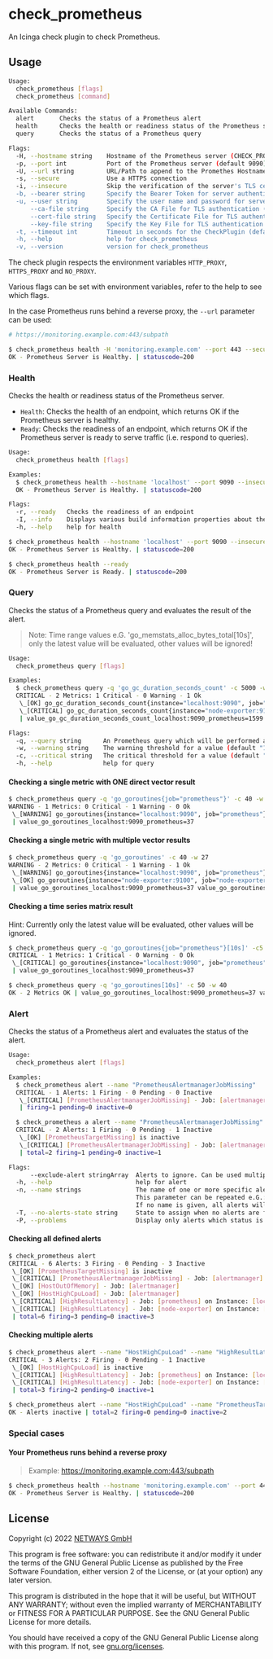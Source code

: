# check_prometheus

An Icinga check plugin to check Prometheus.

## Usage

```bash
Usage:
  check_prometheus [flags]
  check_prometheus [command]

Available Commands:
  alert       Checks the status of a Prometheus alert
  health      Checks the health or readiness status of the Prometheus server
  query       Checks the status of a Prometheus query

Flags:
  -H, --hostname string    Hostname of the Prometheus server (CHECK_PROMETHEUS_HOSTNAME) (default "localhost")
  -p, --port int           Port of the Prometheus server (default 9090)
  -U, --url string         URL/Path to append to the Promethes Hostname (CHECK_PROMETHEUS_URL) (default "/")
  -s, --secure             Use a HTTPS connection
  -i, --insecure           Skip the verification of the server's TLS certificate
  -b, --bearer string      Specify the Bearer Token for server authentication (CHECK_PROMETHEUS_BEARER)
  -u, --user string        Specify the user name and password for server authentication <user:password> (CHECK_PROMETHEUS_BASICAUTH)
      --ca-file string     Specify the CA File for TLS authentication (CHECK_PROMETHEUS_CA_FILE)
      --cert-file string   Specify the Certificate File for TLS authentication (CHECK_PROMETHEUS_CERT_FILE)
      --key-file string    Specify the Key File for TLS authentication (CHECK_PROMETHEUS_KEY_FILE)
  -t, --timeout int        Timeout in seconds for the CheckPlugin (default 30)
  -h, --help               help for check_prometheus
  -v, --version            version for check_prometheus
```

The check plugin respects the environment variables `HTTP_PROXY`, `HTTPS_PROXY` and `NO_PROXY`.

Various flags can be set with environment variables, refer to the help to see which flags.

In the case Prometheus runs behind a reverse proxy, the `--url` parameter can be used:

```bash
# https://monitoring.example.com:443/subpath

$ check_prometheus health -H 'monitoring.example.com' --port 443 --secure --url /subpath
OK - Prometheus Server is Healthy. | statuscode=200
```

### Health

Checks the health or readiness status of the Prometheus server.

* `Health`: Checks the health of an endpoint, which returns OK if the Prometheus server is healthy.
* `Ready`: Checks the readiness of an endpoint, which returns OK if the Prometheus server is ready to serve traffic (i.e. respond to queries).

```bash
Usage:
  check_prometheus health [flags]

Examples:
  $ check_prometheus health --hostname 'localhost' --port 9090 --insecure
  OK - Prometheus Server is Healthy. | statuscode=200

Flags:
  -r, --ready   Checks the readiness of an endpoint
  -I, --info    Displays various build information properties about the Prometheus server
  -h, --help    help for health
```

```bash
$ check_prometheus health --hostname 'localhost' --port 9090 --insecure
OK - Prometheus Server is Healthy. | statuscode=200

$ check_prometheus health --ready
OK - Prometheus Server is Ready. | statuscode=200
```

### Query

Checks the status of a Prometheus query and evaluates the result of the alert.

>Note: Time range values e.G. 'go_memstats_alloc_bytes_total[10s]', only the latest value will be evaluated, other values will be ignored!

```bash
Usage:
  check_prometheus query [flags]

Examples:
  $ check_prometheus query -q 'go_gc_duration_seconds_count' -c 5000 -w 2000
  CRITICAL - 2 Metrics: 1 Critical - 0 Warning - 1 Ok
   \_[OK] go_gc_duration_seconds_count{instance="localhost:9090", job="prometheus"} - value: 1599
   \_[CRITICAL] go_gc_duration_seconds_count{instance="node-exporter:9100", job="node-exporter"} - value: 79610
   | value_go_gc_duration_seconds_count_localhost:9090_prometheus=1599 value_go_gc_duration_seconds_count_node-exporter:9100_node-exporter=79610

Flags:
  -q, --query string      An Prometheus query which will be performed and the value result will be evaluated
  -w, --warning string    The warning threshold for a value (default "10")
  -c, --critical string   The critical threshold for a value (default "20")
  -h, --help              help for query
```

#### Checking a single metric with ONE direct vector result

```bash
$ check_prometheus query -q 'go_goroutines{job="prometheus"}' -c 40 -w 27
WARNING - 1 Metrics: 0 Critical - 1 Warning - 0 Ok
 \_[WARNING] go_goroutines{instance="localhost:9090", job="prometheus"} - value: 37
 | value_go_goroutines_localhost:9090_prometheus=37
```

#### Checking a single metric with multiple vector results

```bash
$ check_prometheus query -q 'go_goroutines' -c 40 -w 27
WARNING - 2 Metrics: 0 Critical - 1 Warning - 1 Ok
 \_[WARNING] go_goroutines{instance="localhost:9090", job="prometheus"} - value: 37
 \_[OK] go_goroutines{instance="node-exporter:9100", job="node-exporter"} - value: 7
 | value_go_goroutines_localhost:9090_prometheus=37 value_go_goroutines_node-exporter:9100_node-exporter=7
```

#### Checking a time series matrix result

Hint: Currently only the latest value will be evaluated, other values will be ignored.

```bash
$ check_prometheus query -q 'go_goroutines{job="prometheus"}[10s]' -c5 -w 10
CRITICAL - 1 Metrics: 1 Critical - 0 Warning - 0 Ok
 \_[CRITICAL] go_goroutines{instance="localhost:9090", job="prometheus"} - value: 37
 | value_go_goroutines_localhost:9090_prometheus=37

$ check_prometheus query -q 'go_goroutines[10s]' -c 50 -w 40
OK - 2 Metrics OK | value_go_goroutines_localhost:9090_prometheus=37 value_go_goroutines_node-exporter:9100_node-exporter=7
```

### Alert

Checks the status of a Prometheus alert and evaluates the status of the alert.

```bash
Usage:
  check_prometheus alert [flags]

Examples:
  $ check_prometheus alert --name "PrometheusAlertmanagerJobMissing"
  CRITICAL - 1 Alerts: 1 Firing - 0 Pending - 0 Inactive
   \_[CRITICAL] [PrometheusAlertmanagerJobMissing] - Job: [alertmanager] is firing - value: 1.00
   | firing=1 pending=0 inactive=0

  $ check_prometheus a alert --name "PrometheusAlertmanagerJobMissing" --name "PrometheusTargetMissing"
  CRITICAL - 2 Alerts: 1 Firing - 0 Pending - 1 Inactive
   \_[OK] [PrometheusTargetMissing] is inactive
   \_[CRITICAL] [PrometheusAlertmanagerJobMissing] - Job: [alertmanager] is firing - value: 1.00
   | total=2 firing=1 pending=0 inactive=1

Flags:
      --exclude-alert stringArray  Alerts to ignore. Can be used multiple times and supports regex.
  -h, --help                       help for alert
  -n, --name strings               The name of one or more specific alerts to check.
                                   This parameter can be repeated e.G.: '--name alert1 --name alert2'
                                   If no name is given, all alerts will be evaluated
  -T, --no-alerts-state string     State to assign when no alerts are found (0, 1, 2, 3, OK, WARNING, CRITICAL, UNKNOWN). If not set this defaults to OK (default "OK")
  -P, --problems                   Display only alerts which status is not inactive/OK. Note that in combination with the --name flag this might result in no alerts being displayed
```

#### Checking all defined alerts

```bash
$ check_prometheus alert
CRITICAL - 6 Alerts: 3 Firing - 0 Pending - 3 Inactive
 \_[OK] [PrometheusTargetMissing] is inactive
 \_[CRITICAL] [PrometheusAlertmanagerJobMissing] - Job: [alertmanager] is firing - value: 1.00
 \_[OK] [HostOutOfMemory] - Job: [alertmanager]
 \_[OK] [HostHighCpuLoad] - Job: [alertmanager]
 \_[CRITICAL] [HighResultLatency] - Job: [prometheus] on Instance: [localhost:9090]  is firing - value: 11.00
 \_[CRITICAL] [HighResultLatency] - Job: [node-exporter] on Instance: [node-exporter:9100]  is firing - value: 10.00
 | total=6 firing=3 pending=0 inactive=3

```

#### Checking multiple alerts

```bash
$ check_prometheus alert --name "HostHighCpuLoad" --name "HighResultLatency"
CRITICAL - 3 Alerts: 2 Firing - 0 Pending - 1 Inactive
 \_[OK] [HostHighCpuLoad] is inactive
 \_[CRITICAL] [HighResultLatency] - Job: [prometheus] on Instance: [localhost:9090]  is firing - value: 11.00
 \_[CRITICAL] [HighResultLatency] - Job: [node-exporter] on Instance: [node-exporter:9100]  is firing - value: 10.00
 | total=3 firing=2 pending=0 inactive=1
```

```bash
$ check_prometheus alert --name "HostHighCpuLoad" --name "PrometheusTargetMissing"
OK - Alerts inactive | total=2 firing=0 pending=0 inactive=2
```

### Special cases

#### Your Prometheus runs behind a reverse proxy

>Example: <https://monitoring.example.com:443/subpath>

```bash
$ check_prometheus health --hostname 'monitoring.example.com' --port 443 --secure --url /subpath
OK - Prometheus Server is Healthy. | statuscode=200
```

## License

Copyright (c) 2022 [NETWAYS GmbH](mailto:info@netways.de)

This program is free software: you can redistribute it and/or modify it under the terms of the GNU General Public
License as published by the Free Software Foundation, either version 2 of the License, or
(at your option) any later version.

This program is distributed in the hope that it will be useful, but WITHOUT ANY WARRANTY; without even the implied
warranty of MERCHANTABILITY or FITNESS FOR A PARTICULAR PURPOSE. See the GNU General Public License for more details.

You should have received a copy of the GNU General Public License along with this program. If not,
see [gnu.org/licenses](https://www.gnu.org/licenses/).
